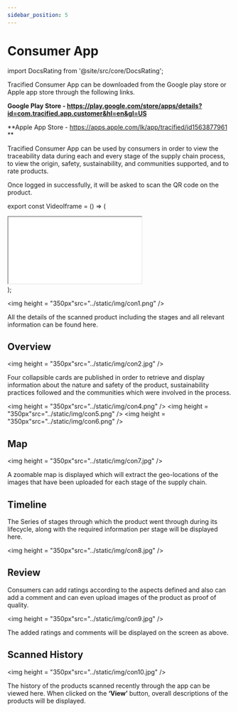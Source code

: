 ```yaml
---
sidebar_position: 5
---
```


# Consumer App
import DocsRating from '@site/src/core/DocsRating';

Tracified Consumer App can be downloaded from the Google play store or Apple app store through the following links.

**Google Play Store - https://play.google.com/store/apps/details?id=com.tracified.app.customer&hl=en&gl=US**

**Apple App Store - https://apps.apple.com/lk/app/tracified/id1563877961 **

Tracified Consumer App can be used by consumers in order to view the traceability data during each and every stage of the supply chain process, to view the origin, safety, sustainability, and communities supported, and to rate products.

Once logged in successfully, it will be asked to scan the QR code on the product. 

export const VideoIframe = () => (
  <div>
      <iframe  src="../../static/img/con1.mp4">
      </iframe>
  </div>
);

<p align="center">

<img height = "350px"src="../static/img/con1.png" />
</p>

All the details of the scanned product including the stages and all relevant information can be found here.

## Overview

<p align="center">

<img height = "350px"src="../static/img/con2.jpg" />
</p>

Four collapsible cards are published in order to retrieve and display information about the nature and safety of the product, sustainability practices followed and the communities which were involved in the process. 

<p align="center">

<img height = "350px"src="../static/img/con4.png" /> <img height = "350px"src="../static/img/con5.png" /> <img height = "350px"src="../static/img/con6.png" />
</p>


## Map

<p align="center">

<img height = "350px"src="../static/img/con7.jpg" />
</p>

A zoomable map is displayed which will extract the geo-locations of the images that have been uploaded for each stage of the supply chain.

## Timeline

The Series of stages through which the product went through during its lifecycle, along with the required information per stage will be displayed here. 

<p align="center">

<img height = "350px"src="../static/img/con8.jpg" />
</p>

## Review

Consumers can add ratings according to the aspects defined and also can add a comment and can even upload images of the product as proof of quality.

<p align="center">

<img height = "350px"src="../static/img/con9.jpg" />
</p>

The added ratings and comments will be displayed on the screen as above.


## Scanned History

<p align="center">

<img height = "350px"src="../static/img/con10.jpg" />
</p>

The history of the products scanned recently through the app can be viewed here.
When clicked on the **‘View’** button, overall descriptions of the products will be displayed.

<DocsRating pageName="certificates"/>




